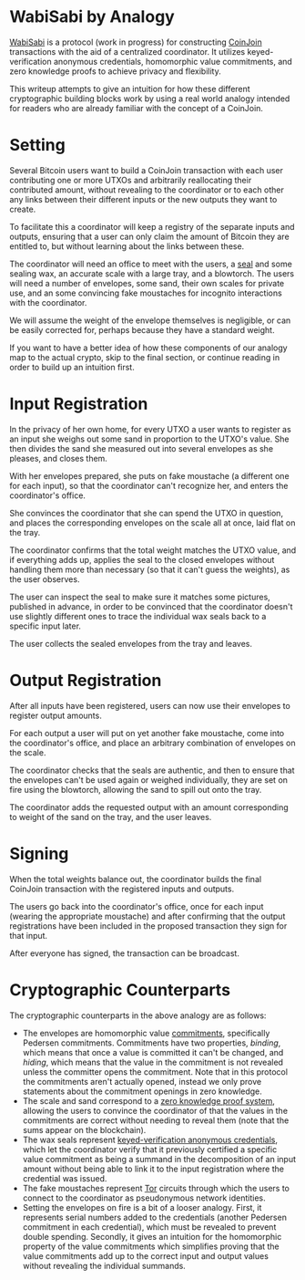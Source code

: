 # WabiSabi by Analogy

[WabiSabi](https://github.com/zkSNACKs/WabiSabi) is a protocol (work in
progress) for constructing
[CoinJoin](https://bitcointalk.org/index.php?topic=279249.0)
transactions with the aid of a centralized coordinator. It utilizes
keyed-verification anonymous credentials, homomorphic value commitments,
and zero knowledge proofs to achieve privacy and flexibility.

This writeup attempts to give an intuition for how these different
cryptographic building blocks work by using a real world analogy
intended for readers who are already familiar with the concept of a
CoinJoin.

# Setting

Several Bitcoin users want to build a CoinJoin transaction with each
user contributing one or more UTXOs and arbitrarily reallocating their
contributed amount, without revealing to the coordinator or to each
other any links between their different inputs or the new outputs they
want to create.

To facilitate this a coordinator will keep a registry of the separate
inputs and outputs, ensuring that a user can only claim the amount of
Bitcoin they are entitled to, but without learning about the links
between these.

The coordinator will need an office to meet with the users, a
[seal](https://en.wikipedia.org/wiki/Seal_\(emblem\)) and some sealing
wax, an accurate scale with a large tray, and a blowtorch. The users
will need a number of envelopes, some sand, their own scales for private
use, and an some convincing fake moustaches for incognito interactions
with the coordinator.

We will assume the weight of the envelope themselves is negligible, or
can be easily corrected for, perhaps because they have a standard
weight.

If you want to have a better idea of how these components of our analogy
map to the actual crypto, skip to the final section, or continue reading
in order to build up an intuition first.

# Input Registration

In the privacy of her own home, for every UTXO a user wants to register
as an input she weighs out some sand in proportion to the UTXO's value.
She then divides the sand she measured out into several envelopes as she
pleases, and closes them.

With her envelopes prepared, she puts on fake moustache (a different one
for each input), so that the coordinator can't recognize her, and enters
the coordinator's office.

She convinces the coordinator that she can spend the UTXO in question,
and places the corresponding envelopes on the scale all at once, laid
flat on the tray.

The coordinator confirms that the total weight matches the UTXO value,
and if everything adds up, applies the seal to the closed envelopes
without handling them more than necessary (so that it can't guess the
weights), as the user observes.

The user can inspect the seal to make sure it matches some pictures,
published in advance, in order to be convinced that the coordinator
doesn't use slightly different ones to trace the individual wax seals
back to a specific input later.

The user collects the sealed envelopes from the tray and leaves.

# Output Registration

After all inputs have been registered, users can now use their envelopes
to register output amounts.

For each output a user will put on yet another fake moustache, come into
the coordinator's office, and place an arbitrary combination of
envelopes on the scale.

The coordinator checks that the seals are authentic, and then to ensure
that the envelopes can't be used again or weighed individually, they are
set on fire using the blowtorch, allowing the sand to spill out onto the
tray.

The coordinator adds the requested output with an amount corresponding
to weight of the sand on the tray, and the user leaves.

# Signing

When the total weights balance out, the coordinator builds the final
CoinJoin transaction with the registered inputs and outputs.

The users go back into the coordinator's office, once for each input
(wearing the appropriate moustache) and after confirming that the output
registrations have been included in the proposed transaction they sign
for that input.

After everyone has signed, the transaction can be broadcast.

# Cryptographic Counterparts

The cryptographic counterparts in the above analogy are as follows:

  - The envelopes are homomorphic value
    [commitments](https://en.wikipedia.org/wiki/Cryptographic_commitment),
    specifically Pedersen commitments. Commitments have two properties,
    *binding*, which means that once a value is committed it can't be
    changed, and *hiding*, which means that the value in the commitment
    is not revealed unless the committer opens the commitment. Note that
    in this protocol the commitments aren't actually opened, instead we
    only prove statements about the commitment openings in zero
    knowledge.
  - The scale and sand correspond to a [zero knowledge proof
    system](https://en.wikipedia.org/wiki/Zero-knowledge_proof),
    allowing the users to convince the coordinator of that the values in
    the commitments are correct without needing to reveal them (note
    that the sums appear on the blockchain).
  - The wax seals represent [keyed-verification anonymous
    credentials](https://eprint.iacr.org/2019/1416), which let the
    coordinator verify that it previously certified a specific value
    commitment as being a summand in the decomposition of an input
    amount without being able to link it to the input registration where
    the credential was issued.
  - The fake moustaches represent
    [Tor](https://en.wikipedia.org/wiki/Tor_\(anonymity_network\))
    circuits through which the users to connect to the coordinator as
    pseudonymous network identities.
  - Setting the envelopes on fire is a bit of a looser analogy. First,
    it represents serial numbers added to the credentials (another
    Pedersen commitment in each credential), which must be revealed to
    prevent double spending. Secondly, it gives an intuition for the
    homomorphic property of the value commitments which simplifies
    proving that the value commitments add up to the correct input and
    output values without revealing the individual summands.
